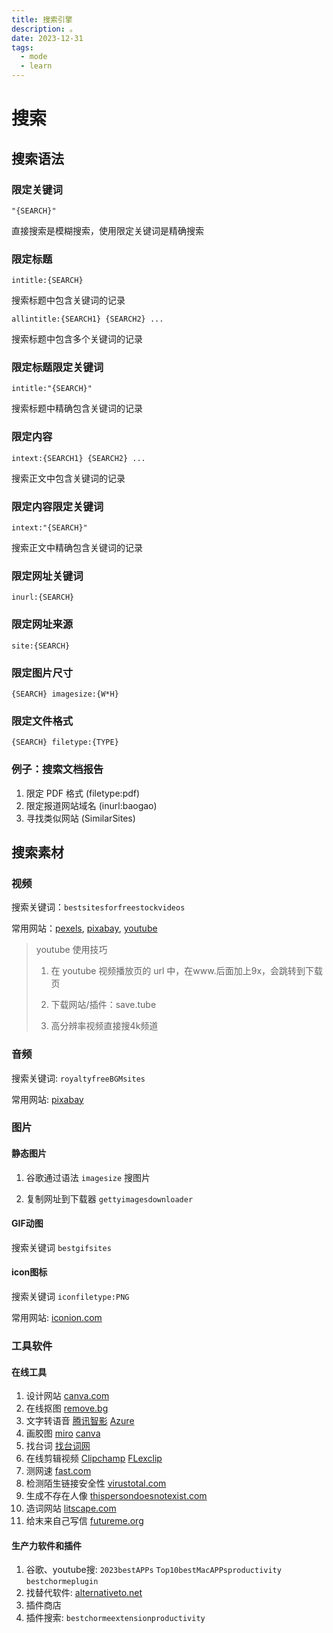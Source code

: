 ```yaml
---
title: 搜索引擎
description: 。
date: 2023-12-31
tags:
  - mode
  - learn
---
```


# 搜索

## 搜索语法

### 限定关键词

`"{SEARCH}"`

直接搜索是模糊搜索，使用限定关键词是精确搜索

### 限定标题

`intitle:{SEARCH}`


搜索标题中包含关键词的记录

`allintitle:{SEARCH1} {SEARCH2} ...`

搜索标题中包含多个关键词的记录

### 限定标题限定关键词

`intitle:"{SEARCH}"`

搜索标题中精确包含关键词的记录

### 限定内容

`intext:{SEARCH1} {SEARCH2} ...`

搜索正文中包含关键词的记录

### 限定内容限定关键词

`intext:"{SEARCH}"`

搜索正文中精确包含关键词的记录

### 限定网址关键词

`inurl:{SEARCH}`

### 限定网址来源

`site:{SEARCH}`

### 限定图片尺寸

`{SEARCH} imagesize:{W*H}`

### 限定文件格式

`{SEARCH} filetype:{TYPE}`

### 例子：搜索文档报告

1. 限定 PDF 格式 (filetype:pdf)
2. 限定报道网站域名 (inurl:baogao)
3. 寻找类似网站 (SimilarSites)

## 搜索素材

### 视频

搜索关键词：`bestsitesforfreestockvideos`

常用网站：[pexels](https://www.pexels.com/), [pixabay](https://pixabay.com/), [youtube](https://www.youtube.com)

> youtube 使用技巧
>
> 1. 在 youtube 视频播放页的 url 中，在www.后面加上9x，会跳转到下载页
>
> 2. 下载网站/插件：save.tube
>
> 3. 高分辨率视频直接搜4k频道

### 音频

搜索关键词: `royaltyfreeBGMsites`

常用网站: [pixabay](https://pixabay.com/)

### 图片

#### 静态图片

1. 谷歌通过语法 `imagesize` 搜图片

2. 复制网址到下载器 `gettyimagesdownloader`

#### GIF动图

搜索关键词 `bestgifsites`

#### icon图标

搜索关键词 `iconfiletype:PNG`

常用网站: [iconion.com](https://iconion.com/)

### 工具软件

#### 在线工具

1. 设计网站 [canva.com](https://www.canva.com)
2. 在线抠图 [remove.bg](https://www.remove.bg)
3. 文字转语音 [腾讯智影](https://zenvideo.qq.com/) [Azure](https://azure.microsoft.com/en-us)
4. 画胶图 [miro](https://miro.com/) [canva](https://www.canva.com)
5. 找台词 [找台词网](https://zhaotaici.cn/)
6. 在线剪辑视频 [Clipchamp](https://clipchamp.com/en/) [FLexclip](https://www.flexclip.com/)
7. 测网速 [fast.com](https://fast.com/)
8. 检测陌生链接安全性 [virustotal.com](https://www.virustotal.com/gui/home/upload)
9. 生成不存在人像 [thispersondoesnotexist.com](https://thispersondoesnotexist.com/)
10. 造词网站 [litscape.com](https://www.litscape.com/word_tools)
11. 给末来自己写信 [futureme.org](https://www.futureme.org/)

#### 生产力软件和插件

1. 谷歌、youtube搜: `2023bestAPPs` `Top10bestMacAPPsproductivity` `bestchormeplugin`
2. 找替代软件: [alternativeto.net](https://alternativeto.net)
3. 插件商店
4. 插件搜索: `bestchormeextensionproductivity`